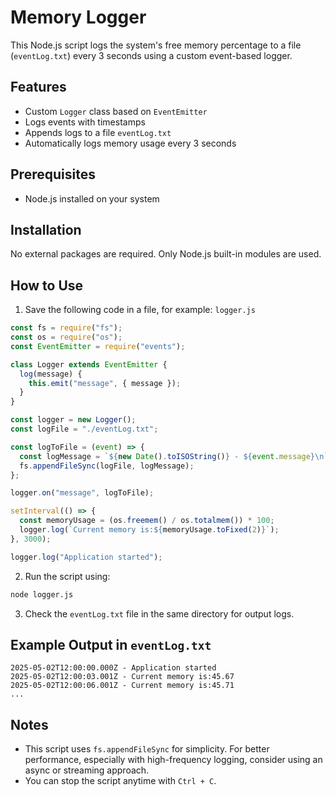 # Memory Logger

This Node.js script logs the system's free memory percentage to a file (`eventLog.txt`) every 3 seconds using a custom event-based logger.

## Features

- Custom `Logger` class based on `EventEmitter`
- Logs events with timestamps
- Appends logs to a file `eventLog.txt`
- Automatically logs memory usage every 3 seconds

## Prerequisites

- Node.js installed on your system

## Installation

No external packages are required. Only Node.js built-in modules are used.

## How to Use

1. Save the following code in a file, for example: `logger.js`

```js
const fs = require("fs");
const os = require("os");
const EventEmitter = require("events");

class Logger extends EventEmitter {
  log(message) {
    this.emit("message", { message });
  }
}

const logger = new Logger();
const logFile = "./eventLog.txt";

const logToFile = (event) => {
  const logMessage = `${new Date().toISOString()} - ${event.message}\n`;
  fs.appendFileSync(logFile, logMessage);
};

logger.on("message", logToFile);

setInterval(() => {
  const memoryUsage = (os.freemem() / os.totalmem()) * 100;
  logger.log(`Current memory is:${memoryUsage.toFixed(2)}`);
}, 3000);

logger.log("Application started");
```

2. Run the script using:

```bash
node logger.js
```

3. Check the `eventLog.txt` file in the same directory for output logs.

## Example Output in `eventLog.txt`

```
2025-05-02T12:00:00.000Z - Application started
2025-05-02T12:00:03.001Z - Current memory is:45.67
2025-05-02T12:00:06.001Z - Current memory is:45.71
...
```

## Notes

- This script uses `fs.appendFileSync` for simplicity. For better performance, especially with high-frequency logging, consider using an async or streaming approach.
- You can stop the script anytime with `Ctrl + C`.

